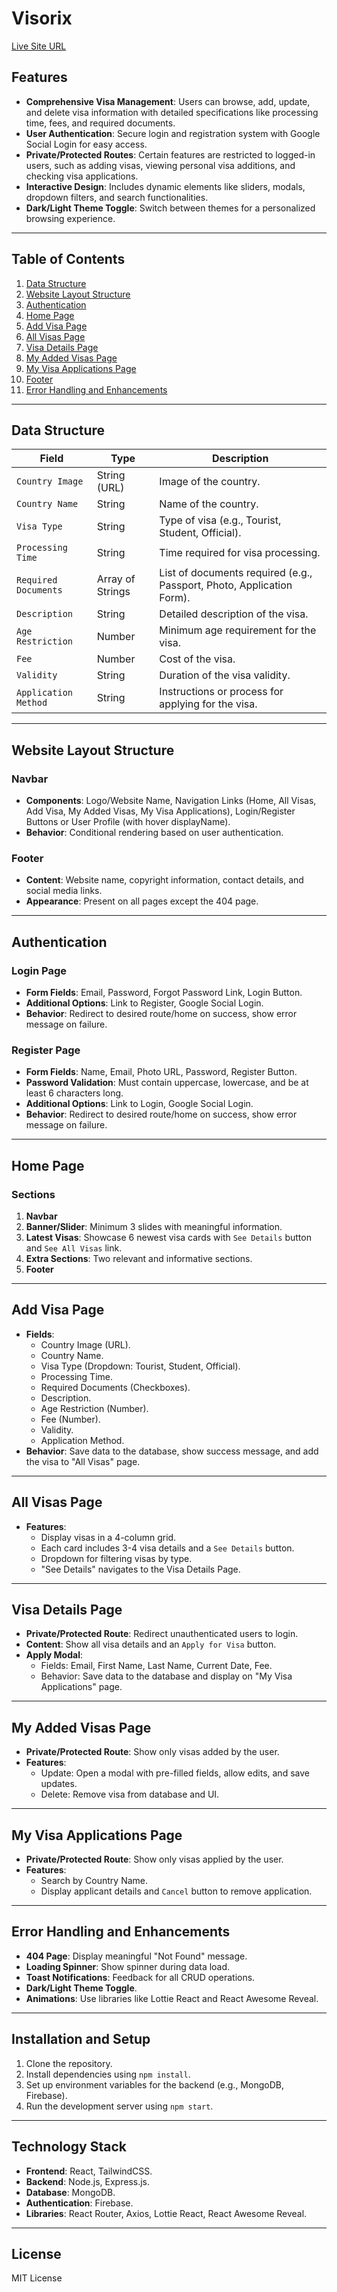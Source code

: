 # Visorix

[Live Site URL](#)

## Features

- **Comprehensive Visa Management**: Users can browse, add, update, and delete visa information with detailed specifications like processing time, fees, and required documents.
- **User Authentication**: Secure login and registration system with Google Social Login for easy access.
- **Private/Protected Routes**: Certain features are restricted to logged-in users, such as adding visas, viewing personal visa additions, and checking visa applications.
- **Interactive Design**: Includes dynamic elements like sliders, modals, dropdown filters, and search functionalities.
- **Dark/Light Theme Toggle**: Switch between themes for a personalized browsing experience.

---

## Table of Contents

1. [Data Structure](#data-structure)
2. [Website Layout Structure](#website-layout-structure)
3. [Authentication](#authentication)
4. [Home Page](#home-page)
5. [Add Visa Page](#add-visa-page)
6. [All Visas Page](#all-visas-page)
7. [Visa Details Page](#visa-details-page)
8. [My Added Visas Page](#my-added-visas-page)
9. [My Visa Applications Page](#my-visa-applications-page)
10. [Footer](#footer)
11. [Error Handling and Enhancements](#error-handling-and-enhancements)

---

## Data Structure

| Field                | Type                 | Description                                                                 |
|----------------------|----------------------|-----------------------------------------------------------------------------|
| `Country Image`      | String (URL)        | Image of the country.                                                      |
| `Country Name`       | String              | Name of the country.                                                       |
| `Visa Type`          | String              | Type of visa (e.g., Tourist, Student, Official).                           |
| `Processing Time`    | String              | Time required for visa processing.                                         |
| `Required Documents` | Array of Strings    | List of documents required (e.g., Passport, Photo, Application Form).      |
| `Description`        | String              | Detailed description of the visa.                                          |
| `Age Restriction`    | Number              | Minimum age requirement for the visa.                                      |
| `Fee`                | Number              | Cost of the visa.                                                          |
| `Validity`           | String              | Duration of the visa validity.                                             |
| `Application Method` | String              | Instructions or process for applying for the visa.                         |

---

## Website Layout Structure

### Navbar
- **Components**: Logo/Website Name, Navigation Links (Home, All Visas, Add Visa, My Added Visas, My Visa Applications), Login/Register Buttons or User Profile (with hover displayName).
- **Behavior**: Conditional rendering based on user authentication.

### Footer
- **Content**: Website name, copyright information, contact details, and social media links.
- **Appearance**: Present on all pages except the 404 page.

---

## Authentication

### Login Page
- **Form Fields**: Email, Password, Forgot Password Link, Login Button.
- **Additional Options**: Link to Register, Google Social Login.
- **Behavior**: Redirect to desired route/home on success, show error message on failure.

### Register Page
- **Form Fields**: Name, Email, Photo URL, Password, Register Button.
- **Password Validation**: Must contain uppercase, lowercase, and be at least 6 characters long.
- **Additional Options**: Link to Login, Google Social Login.
- **Behavior**: Redirect to desired route/home on success, show error message on failure.

---

## Home Page

### Sections
1. **Navbar**
2. **Banner/Slider**: Minimum 3 slides with meaningful information.
3. **Latest Visas**: Showcase 6 newest visa cards with `See Details` button and `See All Visas` link.
4. **Extra Sections**: Two relevant and informative sections.
5. **Footer**

---

## Add Visa Page

- **Fields**:
  - Country Image (URL).
  - Country Name.
  - Visa Type (Dropdown: Tourist, Student, Official).
  - Processing Time.
  - Required Documents (Checkboxes).
  - Description.
  - Age Restriction (Number).
  - Fee (Number).
  - Validity.
  - Application Method.
- **Behavior**: Save data to the database, show success message, and add the visa to "All Visas" page.

---

## All Visas Page

- **Features**:
  - Display visas in a 4-column grid.
  - Each card includes 3-4 visa details and a `See Details` button.
  - Dropdown for filtering visas by type.
  - "See Details" navigates to the Visa Details Page.

---

## Visa Details Page

- **Private/Protected Route**: Redirect unauthenticated users to login.
- **Content**: Show all visa details and an `Apply for Visa` button.
- **Apply Modal**:
  - Fields: Email, First Name, Last Name, Current Date, Fee.
  - Behavior: Save data to the database and display on "My Visa Applications" page.

---

## My Added Visas Page

- **Private/Protected Route**: Show only visas added by the user.
- **Features**:
  - Update: Open a modal with pre-filled fields, allow edits, and save updates.
  - Delete: Remove visa from database and UI.

---

## My Visa Applications Page

- **Private/Protected Route**: Show only visas applied by the user.
- **Features**:
  - Search by Country Name.
  - Display applicant details and `Cancel` button to remove application.

---

## Error Handling and Enhancements

- **404 Page**: Display meaningful "Not Found" message.
- **Loading Spinner**: Show spinner during data load.
- **Toast Notifications**: Feedback for all CRUD operations.
- **Dark/Light Theme Toggle**.
- **Animations**: Use libraries like Lottie React and React Awesome Reveal.

---

## Installation and Setup

1. Clone the repository.
2. Install dependencies using `npm install`.
3. Set up environment variables for the backend (e.g., MongoDB, Firebase).
4. Run the development server using `npm start`.

---

## Technology Stack

- **Frontend**: React, TailwindCSS.
- **Backend**: Node.js, Express.js.
- **Database**: MongoDB.
- **Authentication**: Firebase.
- **Libraries**: React Router, Axios, Lottie React, React Awesome Reveal.

---

## License

MIT License
